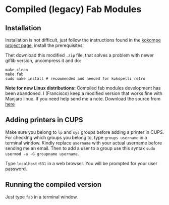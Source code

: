 # Compiled (legacy) Fab Modules

## Installation
Installation is not difficult, just follow the instructions found in the [kokompe project page](http://kokompe.cba.mit.edu/), install the prerequisites:

 Thet download this modified `.zip` file, that solves a problem with newer giflib version, uncompress it and do:
```
make clean
make fab
sudo make install # recommended and needed for kokopelli retro
```
**Note for new Linux distributions:** Compiled fab modules development has been abandoned. I (Francisco) keep a modified version that works fine with Manjaro linux. If you need help send me a note. Download the source from [here](./files/fab_src.zip)

## Adding printers in CUPS
Make sure you belong to `lp` and `sys` groups before adding a printer in CUPS. For checking which groups you belong to, type `groups username` in a terminal window. Kindly replace `username` with your actual username before sending me an email. Then to add a user to a group use this syntax `sudo usermod -a -G groupname username`.

Type `localhost:631` in a web browser. You will be prompted for your user password.

## Running the compiled version
Just type `fab` in a terminal window.

